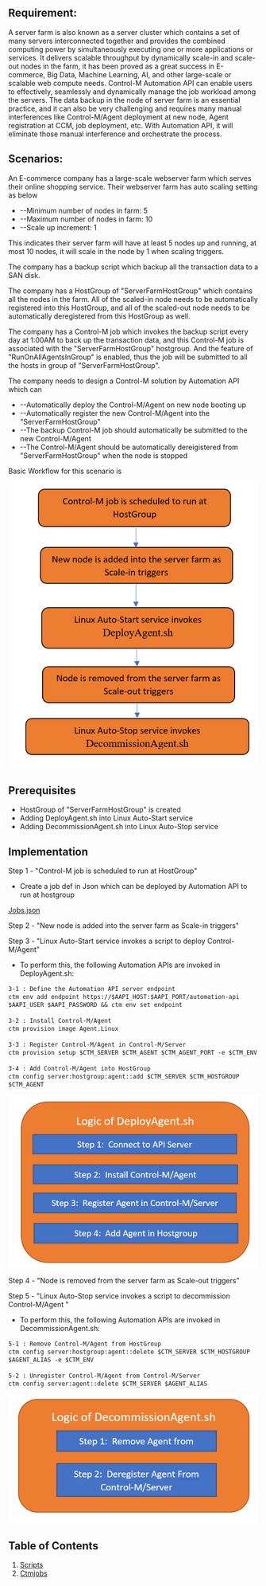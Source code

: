 ## **Requirement:**

A server farm is also known as a server cluster which contains a set of many servers interconnected together and provides the combined computing power by simultaneously executing one or more applications or services. It delivers scalable throughput by dynamically scale-in and scale-out nodes in the farm, it has been proved as a great success in E-commerce, Big Data, Machine Learning, AI, and other large-scale or scalable web compute needs. Control-M Automation API can enable users to effectively, seamlessly and dynamically manage the job workload among the servers. The data backup in the node of server farm is an essential practice, and it can also be very challenging and requires many manual interferences like Control-M/Agent deployment at new node, Agent registration at CCM, job deployment, etc. With Automation API, it will eliminate those manual interference and orchestrate the process.

## **Scenarios:**

An E-commerce company has a large-scale webserver farm which serves their online shopping service. Their webserver farm has auto scaling setting as below

- --Minimum number of nodes in farm: 5
- --Maximum number of nodes in farm: 10
- --Scale up increment: 1

This indicates their server farm will have at least 5 nodes up and running, at most 10 nodes, it will scale in the node by 1 when scaling triggers.

The company has a backup script which backup all the transaction data to a SAN disk. 

The company has a HostGroup of &quot;ServerFarmHostGroup&quot; which contains all the nodes in the farm. All of the scaled-in node needs to be automatically registered into this HostGroup, and all of the scaled-out node needs to be automatically deregistered from this HostGroup as well.

The company has a Control-M job which invokes the backup script every day at 1:00AM to back up the transaction data, and this Control-M job is associated with the &quot;ServerFarmHostGroup&quot; hostgroup. And the feature of &quot;RunOnAllAgentsInGroup&quot; is enabled, thus the job will be submitted to all the hosts in group of &quot;ServerFarmHostGroup&quot;.

The company needs to design a Control-M solution by Automation API which can

- --Automatically deploy the Control-M/Agent on new node booting up
- --Automatically register the new Control-M/Agent into the &quot;ServerFarmHostGroup&quot;
- --The backup Control-M job should automatically be submitted to the new Control-M/Agent
- --The Control-M/Agent should be automatically dereigistered from &quot;ServerFarmHostGroup&quot; when the node is stopped

Basic Workflow for this scenario is



![workflow for scenario](./Images/Workflow.PNG)


## **Prerequisites**

- HostGroup of &quot;ServerFarmHostGroup&quot; is created
- Adding DeployAgent.sh into Linux Auto-Start service
- Adding DecommissionAgent.sh into Linux Auto-Stop service



## **Implementation**

Step 1 - &quot;Control-M job is scheduled to run at HostGroup&quot;

- Create a job def in Json which can be deployed by Automation API to run at hostgroup

 [Jobs.json](./ctmjobs/Jobs.json)


Step 2 - &quot;New node is added into the server farm as Scale-in triggers&quot;

Step 3 - &quot;Linux Auto-Start service invokes a script to deploy Control-M/Agent&quot;

- To perform this,  the following Automation APIs are invoked in DeployAgent.sh:
```
3-1 : Define the Automation API server endpoint 
ctm env add endpoint https://$AAPI_HOST:$AAPI_PORT/automation-api $AAPI_USER $AAPI_PASSWORD && ctm env set endpoint

3-2 : Install Control-M/Agent
ctm provision image Agent.Linux

3-3 : Register Control-M/Agent in Control-M/Server
ctm provision setup $CTM_SERVER $CTM_AGENT $CTM_AGENT_PORT -e $CTM_ENV

3-4 : Add Control-M/Agent into HostGroup
ctm config server:hostgroup:agent::add $CTM_SERVER $CTM_HOSTGROUP $CTM_AGENT
```


![workflow for scenario](./Images/LogicOfDeployAgent.PNG)









Step 4 - &quot;Node is removed from the server farm as Scale-out triggers&quot;

Step 5 - &quot;Linux Auto-Stop service invokes a script to decommission Control-M/Agent &quot;

- To perform this,  the following Automation APIs are invoked in DecommissionAgent.sh:
```
5-1 : Remove Control-M/Agent from HostGroup 
ctm config server:hostgroup:agent::delete $CTM_SERVER $CTM_HOSTGROUP $AGENT_ALIAS -e $CTM_ENV

5-2 : Unregister Control-M/Agent from Control-M/Server
ctm config server:agent::delete $CTM_SERVER $AGENT_ALIAS
```



![workflow for scenario](./Images/LogicOfDecommissionAgent.PNG)



## Table of Contents

1. [Scripts](./Scripts)
2. [Ctmjobs](./ctmjobs)
